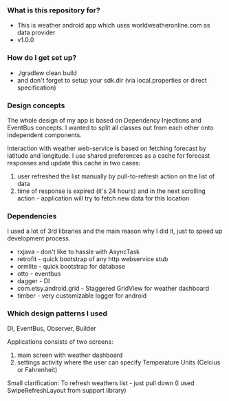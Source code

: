### What is this repository for? ###

* This is weather android app which uses worldweatheronline.com as data provider
* v1.0.0

### How do I get set up? ###

* ./gradlew clean build
* and don't forget to setup your sdk.dir (via local.properties or direct specification)

### Design concepts ###

The whole design of my app is based on Dependency Injections and EventBus concepts.
I wanted to split all classes out from each other onto independent components.

Interaction with weather web-service is based on fetching forecast by latitude and longitude.
I use shared preferences as a cache for forecast responses and update this cache in two cases:

1. user refreshed the list manually by pull-to-refresh action on the list of data
2. time of response is expired (it's 24 hours) and in the next scrolling action - application will try to fetch new data for this location

### Dependencies ###
I used a lot of 3rd libraries and the main reason why I did it, just to speed up development process.

* rxjava - don't like to hassle with AsyncTask
* retrofit - quick bootstrap of any http webservice stub
* ormlite - quick bootstrap for database
* otto - eventbus
* dagger - DI
* com.etsy.android.grid - Staggered GridView for weather dashboard
* timber - very customizable logger for android

### Which design patterns I used ###
DI, EventBus, Observer, Builder

Applications consists of two screens:

 1. main screen with weather dashboard
 2. settings activity where the user can specify Temperature Units (Celcius or Fahrenheit)

Small clarification: To refresh weathers list - just pull down (I used SwipeRefreshLayout from support library)